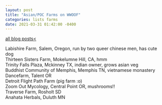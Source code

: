 ```yaml
---
layout: post
title: "Asian/POC Farms on WWOOF"
categories: lists farms
date: 2021-03-31 01:42:00 -0400
---
```

<a href="/blog-posts">all blog posts< </a>  
  
Labishire Farm, Salem, Oregon, run by two queer chinese men, has cute dog  
Thirteen Sisters Farm, Mokelumne Hill, CA, hmm  
Trinity Falls Plaza, Mckinney TX, indian owner, grows asian veg  
Buddhist Community of Memphis, Memphis TN, vietnamese monastery  
Dancefarm, Talent OR  
Detroit Flight Path Farm (pig farm :o)  
Zoom Out Mycology, Central Point OR, mushrooms!!  
Traverse Farm, Rosholt SD  
Anahata Herbals, Duluth MN  
